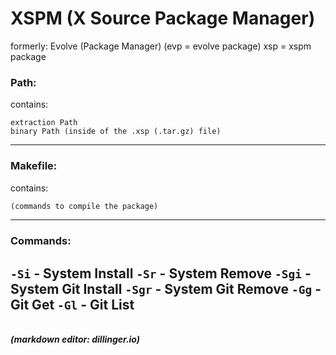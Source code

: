 # XSPM (X Source Package Manager)
formerly: Evolve (Package Manager) (evp = evolve package)
xsp = xspm package
### Path:
contains: 
```
extraction Path
binary Path (inside of the .xsp (.tar.gz) file)
```
---

### Makefile:
contains:
```makefile
(commands to compile the package)
```
---
### Commands:
``-Si`` - System Install
``-Sr`` - System Remove
``-Sgi`` - System Git Install
``-Sgr`` - System Git Remove
``-Gg`` - Git Get
``-Gl`` - Git List
---

\
***_(markdown editor: dillinger.io)_***
